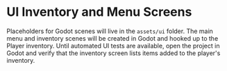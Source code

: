 # UI Inventory and Menu Screens

Placeholders for Godot scenes will live in the `assets/ui` folder. The main menu
and inventory scenes will be created in Godot and hooked up to the Player
inventory. Until automated UI tests are available, open the project in Godot and
verify that the inventory screen lists items added to the player's inventory.
